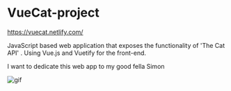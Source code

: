 # VueCat-project

https://vuecat.netlify.com/

JavaScript based web application that exposes the functionality of 'The Cat API' . Using Vue.js and Vuetify for the front-end.


I want to dedicate this web app to my good fella Simon 

<img src="https://media.giphy.com/media/J47SiuFF2av3qW51QM/giphy.gif" alt="gif">


